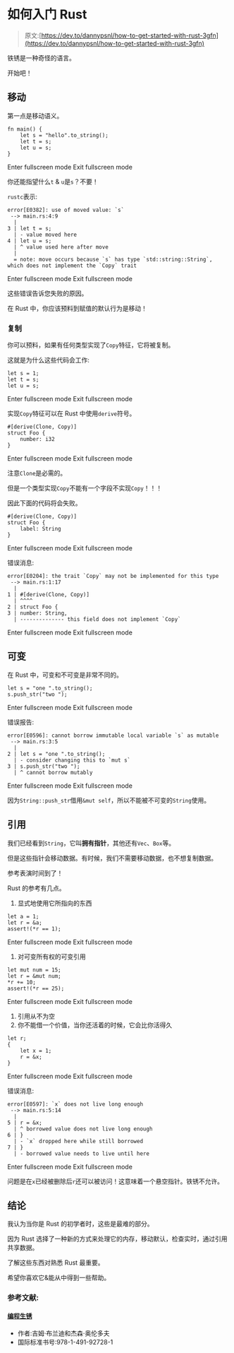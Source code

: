 # 如何入门 Rust

> 原文:[https://dev.to/dannypsnl/how-to-get-started-with-rust-3gfn](https://dev.to/dannypsnl/how-to-get-started-with-rust-3gfn)

铁锈是一种奇怪的语言。

开始吧！

## 移动

第一点是移动语义。

```
fn main() {
    let s = "hello".to_string();
    let t = s;
    let u = s;
} 
```

Enter fullscreen mode Exit fullscreen mode

你还能指望什么`t` & `u`是`s`？不要！

`rustc`表示:

```
error[E0382]: use of moved value: `s`
 --> main.rs:4:9
  |
3 | let t = s;
  | - value moved here
4 | let u = s;
  | ^ value used here after move
  |
  = note: move occurs because `s` has type `std::string::String`, which does not implement the `Copy` trait 
```

Enter fullscreen mode Exit fullscreen mode

这些错误告诉您失败的原因。

在 Rust 中，你应该预料到赋值的默认行为是移动！

### 复制

你可以预料，如果有任何类型实现了`Copy`特征，它将被复制。

这就是为什么这些代码会工作:

```
let s = 1;
let t = s;
let u = s; 
```

Enter fullscreen mode Exit fullscreen mode

实现`Copy`特征可以在 Rust 中使用`derive`符号。

```
#[derive(Clone, Copy)]
struct Foo {
    number: i32
} 
```

Enter fullscreen mode Exit fullscreen mode

注意`Clone`是必需的。

但是一个类型实现`Copy`不能有一个字段不实现`Copy`！！！

因此下面的代码将会失败。

```
#[derive(Clone, Copy)]
struct Foo {
    label: String
} 
```

Enter fullscreen mode Exit fullscreen mode

错误消息:

```
error[E0204]: the trait `Copy` may not be implemented for this type
 --> main.rs:1:17
  |
1 | #[derive(Clone, Copy)]
  | ^^^^
2 | struct Foo {
3 | number: String,
  | -------------- this field does not implement `Copy` 
```

Enter fullscreen mode Exit fullscreen mode

## 可变

在 Rust 中，可变和不可变是非常不同的。

```
let s = "one ".to_string();
s.push_str("two "); 
```

Enter fullscreen mode Exit fullscreen mode

错误报告:

```
error[E0596]: cannot borrow immutable local variable `s` as mutable
 --> main.rs:3:5
  |
2 | let s = "one ".to_string();
  | - consider changing this to `mut s`
3 | s.push_str("two ");
  | ^ cannot borrow mutably 
```

Enter fullscreen mode Exit fullscreen mode

因为`String::push_str`借用`&mut self`，所以不能被不可变的`String`使用。

## 引用

我们已经看到`String`，它叫**拥有指针**，其他还有`Vec`、`Box`等。

但是这些指针会移动数据。有时候，我们不需要移动数据，也不想复制数据。

参考表演时间到了！

Rust 的参考有几点。

1.  显式地使用它所指向的东西

```
let a = 1;
let r = &a;
assert!(*r == 1); 
```

Enter fullscreen mode Exit fullscreen mode

1.  对可变所有权的可变引用

```
let mut num = 15;
let r = &mut num;
*r += 10;
assert!(*r == 25); 
```

Enter fullscreen mode Exit fullscreen mode

1.  引用从不为空
2.  你不能借一个价值，当你还活着的时候，它会比你活得久

```
let r;
{
    let x = 1;
    r = &x;
} 
```

Enter fullscreen mode Exit fullscreen mode

错误消息:

```
error[E0597]: `x` does not live long enough
 --> main.rs:5:14
  |
5 | r = &x;
  | ^ borrowed value does not live long enough
6 | }
  | - `x` dropped here while still borrowed
7 | }
  | - borrowed value needs to live until here 
```

Enter fullscreen mode Exit fullscreen mode

问题是在`x`已经被删除后`r`还可以被访问！这意味着一个悬空指针。铁锈不允许。

## 结论

我认为当你是 Rust 的初学者时，这些是最难的部分。

因为 Rust 选择了一种新的方式来处理它的内存，移动默认，检查实时，通过引用共享数据。

了解这些东西对熟悉 Rust 最重要。

希望你喜欢它&能从中得到一些帮助。

### 参考文献:

#### [编程生锈](http://shop.oreilly.com/product/0636920040385.do)

*   作者:吉姆·布兰迪和杰森·奥伦多夫
*   国际标准书号:978-1-491-92728-1